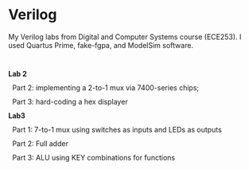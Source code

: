 # Verilog
<p>My Verilog labs from Digital and Computer Systems course (ECE253). I used Quartus Prime, fake-fgpa, and ModelSim software.</p>
<p style="line-height: 1;"><br></p>
<p style="line-height: 1;"><strong>Lab 2</strong></p>
<p style="line-height: 1;">&nbsp; Part 2: implementing a 2-to-1 mux via 7400-series chips;&nbsp;</p>
<p style="line-height: 1;">&nbsp; Part 3: hard-coding a hex displayer&nbsp;</p>
<p style="line-height: 1;"><strong>Lab3</strong></p>
<p style="line-height: 1;">&nbsp; Part 1: 7-to-1 mux using switches as inputs and LEDs as outputs</p>
<p style="line-height: 1;">&nbsp; Part 2: Full adder</p>
<p style="line-height: 1;">&nbsp; Part 3: ALU using KEY combinations for functions</p>
<p><br></p>
